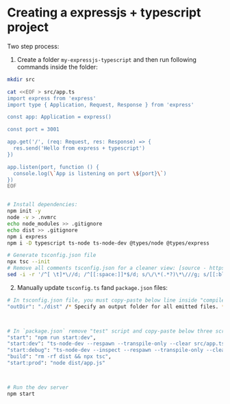 # Creating a expressjs + typescript project

Two step process:

1. Create a folder `my-expressjs-typescript` and then run following commands inside the folder:

```bash
mkdir src

cat <<EOF > src/app.ts
import express from 'express'
import type { Application, Request, Response } from 'express'

const app: Application = express()

const port = 3001

app.get('/', (req: Request, res: Response) => {
  res.send('Hello from express + typescript')
})

app.listen(port, function () {
  console.log(\`App is listening on port \${port}\`)
})
EOF


# Install dependencies:
npm init -y
node -v > .nvmrc
echo node_modules >> .gitignore
echo dist >> .gitignore
npm i express
npm i -D typescript ts-node ts-node-dev @types/node @types/express

# Generate tsconfig.json file
npx tsc --init
# Remove all comments tsconfig.json for a cleaner view: [source - https://stackoverflow.com/a/74414298/10012446 ]
sed -i -r '/^[ \t]*\//d; /^[[:space:]]*$/d; s/\/\*(.*?)\*\///g; s/[[:blank:]]+$//' tsconfig.json; rm tsconfig.json-r
```

2. Manually update `tsconfig.ts` fand `package.json` files:

```bash
# In tsconfig.json file, you must copy-paste below line inside "compilerOptions" key:
"outDir": "./dist" /* Specify an output folder for all emitted files. */,



# In `package.json` remove "test" script and copy-paste below three scripts:
"start": "npm run start:dev",
"start:dev": "ts-node-dev --respawn --transpile-only --clear src/app.ts",
"start:debug": "ts-node-dev --inspect --respawn --transpile-only --clear src/app.ts",
"build": "rm -rf dist && npx tsc",
"start:prod": "node dist/app.js"



# Run the dev server
npm start
```
